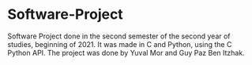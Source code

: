 # Software-Project

Software Project done in the second semester of the second year of studies, beginning of 2021.
It was made in C and Python, using the C Python API.
The project was done by Yuval Mor and Guy Paz Ben Itzhak.
